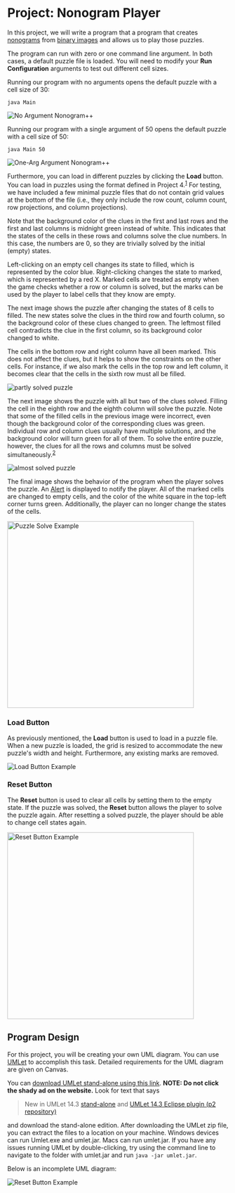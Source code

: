 # Project: Nonogram Player

In this project, we will write a program that  a program that creates [nonograms](https://en.wikipedia.org/wiki/Nonogram) from [binary images](https://en.wikipedia.org/wiki/Binary_image) and allows us to play those puzzles.

The program can run with zero or one command line argument. In both cases, a
default puzzle file is loaded. You will need to modify your
**Run Configuration** arguments to test out different cell sizes.

Running our program with no arguments opens the default puzzle with a cell
size of 30:

```console
java Main
```

![No Argument Nonogram++](img/nonogram-no-args.PNG)

Running our program with a single argument of 50 opens the default puzzle with a
cell size of 50:

```console
java Main 50
```

![One-Arg Argument Nonogram++](img/nonogram-arg-50.PNG)

Furthermore, you can load in different puzzles by clicking the **Load** button.
You can load in puzzles using the format defined in Project 4.<sup id="a1">[1](#f1)</sup>
For testing, we have included a few minimal puzzle files that do not contain
grid values at the bottom of the file (i.e., they only include the row count,
column count, row projections, and column projections).

Note that the background color of the clues in the first and last rows and the
first and last columns is midnight green instead of white.
This indicates that the states of the cells in these rows and columns solve the
clue numbers. In this case, the numbers are 0, so they are trivially solved by
the initial (empty) states.

Left-clicking on an empty cell changes its state to filled, which is represented
by the color blue. Right-clicking changes the state to marked, which is
represented by a red X. Marked cells are treated as empty when the game checks
whether a row or column is solved, but the marks can be used by the player to
label cells that they know are empty.

The next image shows the puzzle after changing the states of 8 cells to filled.
The new states solve the clues in the third row and fourth column, so the
background color of these clues changed to green. The leftmost filled cell
contradicts the clue in the first column, so its background color changed to
white.

The cells in the bottom row and right column have all been marked. This does not affect 
the clues, but it helps to show the constraints on the other cells.
For instance, if we also mark the cells in the top row and left column, it
becomes clear that the cells in the sixth row must all be filled.

![partly solved puzzle](img/partly-solved-puzzle.png)

The next image shows the puzzle with all but two of the clues solved.
Filling the cell in the eighth row and the eighth column will solve the puzzle.
Note that some of the filled cells in the previous image were incorrect, even though the background color of the corresponding clues was green.
Individual row and column clues usually have multiple solutions, and the background color will turn green for all of them.
To solve the entire puzzle, however, the clues for all the rows and columns must be solved simultaneously.<sup id="a2">[2](#f2)</sup>

![almost solved puzzle](img/almost-solved-puzzle.png)

The final image shows the behavior of the program when the player solves the
puzzle. An [Alert](https://openjfx.io/javadoc/11/javafx.controls/javafx/scene/control/Alert.html)
is displayed to notify the player. All of the marked cells are changed to empty
cells, and the color of the white square in the top-left corner turns green.
Additionally, the player can no longer change the states of the cells.

<img src="img/solve.gif" alt="Puzzle Solve Example" width="425"/>

### Load Button

As previously mentioned, the **Load** button is used to load in a puzzle file.
When a new puzzle is loaded, the grid is resized to accommodate the new puzzle's
width and height. Furthermore, any existing marks are removed.

![Load Button Example](img/load.gif)

### Reset Button

The **Reset** button is used to clear all cells by setting them to the empty
state. If the puzzle was solved, the **Reset** button allows the player to solve
the puzzle again. After resetting a solved puzzle, the player should be able to
change cell states again.

<img src="img/reset.gif" alt="Reset Button Example" width="425"/>

## Program Design

For this project, you will be creating your own UML diagram. You can use
[UMLet](https://www.umlet.com/) to accomplish this task. Detailed requirements
for the UML diagram are given on Canvas.

You can [download UMLet stand-alone using this link](https://www.umlet.com/changes.htm).
**NOTE: Do not click the shady ad on the website.** Look for text that says

> New in UMLet 14.3 [stand-alone](https://www.umlet.com/download/umlet_14_3/umlet-standalone-14.3.0.zip) and [UMLet 14.3 Eclipse plugin (p2 repository)](https://www.umlet.com/download/umlet_14_3/umlet-eclipse-p2-14.3.0.zip)

and download the stand-alone edition. After downloading the UMLet zip file, you
can extract the files to a location on your machine. Windows devices can run 
Umlet.exe and umlet.jar. Macs can run umlet.jar. If you have any issues running
UMLet by double-clicking, try using the command line to navigate to the folder
with umlet.jar and run `java -jar umlet.jar`.

Below is an incomplete UML diagram:

<img src="img/uml.svg" alt="Reset Button Example"/>


